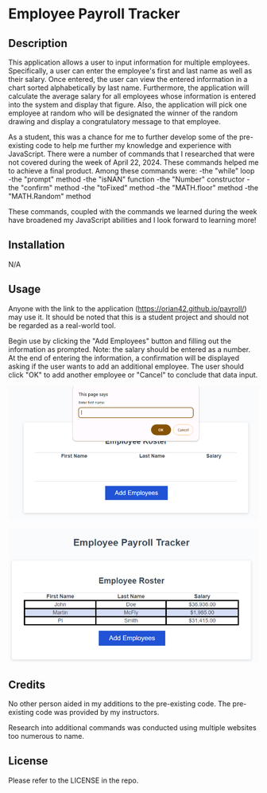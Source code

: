 # Employee Payroll Tracker

## Description

This application allows a user to input information for multiple employees.  Specifically, a user can enter the employee's first and last name as well as their salary.  Once entered, the user can view the entered information in a chart sorted alphabetically by last name.  Furthermore, the application will calculate the average salary for all employees whose information is entered into the system and display that figure.  Also, the application will pick one employee at random who will be designated the winner of the random drawing and display a congratulatory message to that employee.

As a student, this was a chance for me to further develop some of the pre-existing code to help me further my knowledge and experience with JavaScript.  There were a number of commands that I researched that were not covered during the week of April 22, 2024.  These commands helped me to achieve a final product.  Among these commands were: 
    -the "while" loop
    -the "prompt" method
    -the "isNAN" function
    -the "Number" constructor
    -the "confirm" method
    -the "toFixed" method
    -the "MATH.floor" method
    -the "MATH.Random" method

These commands, coupled with the commands we learned during the week have broadened my JavaScript abilities and I look forward to learning more!

## Installation

N/A

## Usage

Anyone with the link to the application (<a href="https://orian42.github.io/payroll/">https://orian42.github.io/payroll/</a>) may use it.  It should be noted that this is a student project and should not be regarded as a real-world tool.

Begin use by clicking the "Add Employees" button and filling out the information as prompted.  Note: the salary should be entered as a number.  At the end of entering the information, a confirmation will be displayed asking if the user wants to add an additional employee.  The user should click "OK" to add another employee or "Cancel" to conclude that data input.

![Screenshot of application prompting](assets/images/screenshot1.png)

![Screenshot of application with completed names](assets/images/screenshot2.png)

## Credits

No other person aided in my additions to the pre-existing code.  The pre-existing code was provided by my instructors.

Research into additional commands was conducted using multiple websites too numerous to name.

## License

Please refer to the LICENSE in the repo.